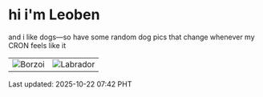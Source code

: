 # hi i'm Leoben

and i like dogs—so have some random dog pics that change whenever my CRON feels like it

|  |  |
|--------|----------|
| ![Borzoi](https://random-dog-vercel.vercel.app/api/random-borzoi?v=1761090176) | ![Labrador](https://random-dog-vercel.vercel.app/api/random-labrador?v=1761090176) |

Last updated: 2025-10-22 07:42 PHT
